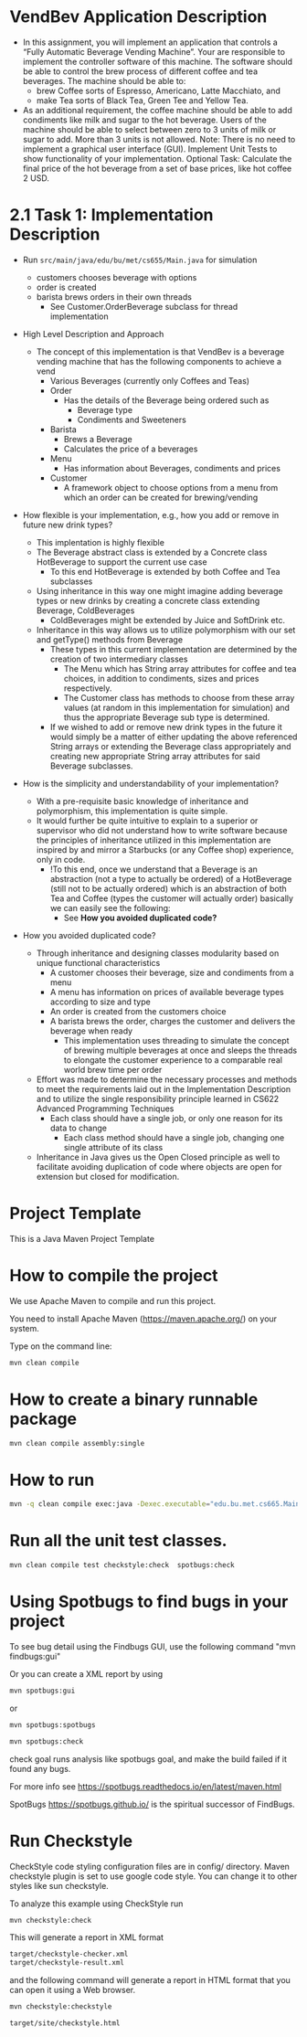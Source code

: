 # VendBev Application Description
* In this assignment, you will implement an application that controls a “Fully Automatic Beverage
Vending Machine”. Your are responsible to implement the controller software of this machine.
The software should be able to control the brew process of different coffee and tea beverages.
The machine should be able to:
  * brew Coffee sorts of Espresso, Americano, Latte Macchiato, and 
  * make Tea sorts of Black Tea, Green Tee and Yellow Tea.
* As an additional requirement, the coffee machine should be able to add condiments like milk
  and sugar to the hot beverage. Users of the machine should be able to select between zero to 3 units
  of milk or sugar to add. More than 3 units is not allowed.
  Note: There is no need to implement a graphical user interface (GUI). Implement Unit Tests to
  show functionality of your implementation.
  Optional Task: Calculate the final price of the hot beverage from a set of base prices, like hot
  coffee 2 USD.

#  2.1 Task 1: Implementation Description
* Run `src/main/java/edu/bu/met/cs655/Main.java` for simulation
  * customers chooses beverage with options 
  * order is created
  * barista brews orders in their own threads
    * See Customer.OrderBeverage subclass for thread implementation
* High Level Description and Approach 
    * The concept of this implementation is that VendBev is a beverage vending machine that has the following components to achieve a vend
      * Various Beverages (currently only Coffees and Teas)
      * Order
        * Has the details of the Beverage being ordered such as 
          * Beverage type 
          * Condiments and Sweeteners
      * Barista 
        * Brews a Beverage
        * Calculates the price of a beverages
      * Menu 
        * Has information about Beverages, condiments and prices 
      * Customer 
        * A framework object to choose options from a menu from which an order can be created for brewing/vending
* How flexible is your implementation, e.g., how you add or remove in future new drink types?
  * This implentation is highly flexible
  * The Beverage abstract class is extended by a Concrete class HotBeverage to support the current use case
    * To this end HotBeverage is extended by both Coffee and Tea subclasses
  * Using inheritance in this way one might imagine adding beverage types or new drinks by creating a concrete class extending Beverage, ColdBeverages
    * ColdBeverages might be extended by Juice and SoftDrink etc.
  * Inheritance in this way allows us to utilize polymorphism with our set and getType() methods from Beverage
    * These types in this current implementation are determined by the creation of two intermediary classes
      * The Menu which has String array attributes for coffee and tea choices, in addition to condiments, sizes and prices respectively.
      * The Customer class has methods to choose from these array values (at random in this implementation for simulation) and thus the appropriate Beverage sub type is determined.
    * If we wished to add or remove new drink types in the future it would simply be a matter of either updating the above referenced String arrays or extending the Beverage class appropriately and creating new appropriate String array attributes for said Beverage subclasses.

* How is the simplicity and understandability of your implementation?
  * With a pre-requisite basic knowledge of inheritance and polymorphism, this implementation is quite simple.
  * It would further be quite intuitive to explain to a superior or supervisor who did not understand how to write software because the principles of  inheritance utilized in this implementation are inspired by and mirror a Starbucks (or any Coffee shop) experience, only in code.
    * !To this end, once we understand that a Beverage is an abstraction (not a type to actually be ordered) of a HotBeverage (still not to be actually ordered) which is an abstraction of both Tea and Coffee (types the customer will actually order) basically we can easily see the following:
      * See **How you avoided duplicated code?**

* How you avoided duplicated code?
  * Through inheritance and designing classes modularity based on unique functional characteristics
    * A customer chooses their beverage, size and condiments from a menu
    * A menu has information on prices of available beverage types according to size and type
    * An order is created from the customers choice
    * A barista brews the order, charges the customer and delivers the beverage when ready
      * This implementation uses threading to simulate the concept of brewing multiple beverages at once and sleeps the threads to elongate the customer experience to a comparable real world brew time per order
  * Effort was made to determine the necessary processes and methods to meet the requirements laid out in the Implementation Description and to utilize the single responsibility principle learned in CS622 Advanced Programming Techniques
    * Each class should have a single job, or only one reason for its data to change
      * Each class method should have a single job, changing one single attribute of its class
  * Inheritance in Java gives us the Open Closed principle as well to facilitate avoiding duplication of code where objects are open for extension but closed for modification.


# Project Template

This is a Java Maven Project Template


# How to compile the project

We use Apache Maven to compile and run this project. 

You need to install Apache Maven (https://maven.apache.org/)  on your system. 

Type on the command line: 

```bash
mvn clean compile
```

# How to create a binary runnable package 


```bash
mvn clean compile assembly:single
```


# How to run

```bash
mvn -q clean compile exec:java -Dexec.executable="edu.bu.met.cs665.Main" -Dlog4j.configuration="file:log4j.properties"
```

# Run all the unit test classes.


```bash
mvn clean compile test checkstyle:check  spotbugs:check
```

# Using Spotbugs to find bugs in your project 

To see bug detail using the Findbugs GUI, use the following command "mvn findbugs:gui"

Or you can create a XML report by using  


```bash
mvn spotbugs:gui 
```

or 


```bash
mvn spotbugs:spotbugs
```


```bash
mvn spotbugs:check 
```

check goal runs analysis like spotbugs goal, and make the build failed if it found any bugs. 


For more info see 
https://spotbugs.readthedocs.io/en/latest/maven.html


SpotBugs https://spotbugs.github.io/ is the spiritual successor of FindBugs.


# Run Checkstyle 

CheckStyle code styling configuration files are in config/ directory. Maven checkstyle plugin is set to use google code style. 
You can change it to other styles like sun checkstyle. 

To analyze this example using CheckStyle run 

```bash
mvn checkstyle:check
```

This will generate a report in XML format


```bash
target/checkstyle-checker.xml
target/checkstyle-result.xml
```

and the following command will generate a report in HTML format that you can open it using a Web browser. 

```bash
mvn checkstyle:checkstyle
```

```bash
target/site/checkstyle.html
```




